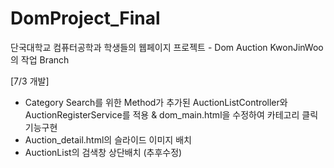 # DomProject_Final
단국대학교 컴퓨터공학과 학생들의 웹페이지 프로젝트 - Dom Auction 
KwonJinWoo의 작업 Branch

[7/3 개발]
- Category Search를 위한 Method가 추가된 AuctionListController와 AuctionRegisterService를 적용 & dom_main.html을 수정하여 카테고리 클릭기능구현
- Auction_detail.html의 슬라이드 이미지 배치
- AuctionList의 검색창 상단배치 (추후수정)
